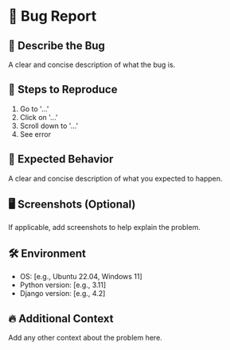 # 🐛 Bug Report

## 🎯 Describe the Bug
A clear and concise description of what the bug is.

## 🔧 Steps to Reproduce
1. Go to '...'
2. Click on '...'
3. Scroll down to '...'
4. See error

## 🧠 Expected Behavior
A clear and concise description of what you expected to happen.

## 🖥️ Screenshots (Optional)
If applicable, add screenshots to help explain the problem.

## 🛠️ Environment
- OS: [e.g., Ubuntu 22.04, Windows 11]
- Python version: [e.g., 3.11]
- Django version: [e.g., 4.2]

## 🔥 Additional Context
Add any other context about the problem here.
